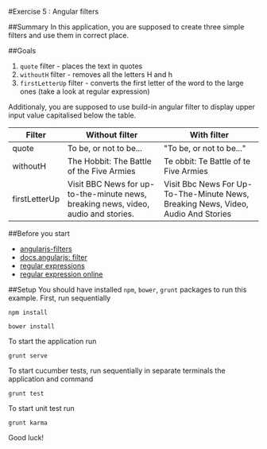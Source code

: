 #Exercise 5 : Angular filters

##Summary
In this application, you are supposed to create three simple filters and use them in correct place.

##Goals
1. `quote` filter - places the text in quotes
2. `withoutH` filter - removes all the letters H and h
3. `firstLetterUp` filter - converts the first letter of the word to the large ones (take a look at regular expression)

Additionaly, you are supposed to use build-in angular filter to display upper input value capitalised below the table.

| Filter | Without filter | With filter |
|--------|----------------|-------------|
| quote  | To be, or not to be...| "To be, or not to be..." |
| withoutH  | The Hobbit: The Battle of the Five Armies   | Te obbit: Te Battle of te Five Armies |
|firstLetterUp|Visit BBC News for up-to-the-minute news, breaking news, video, audio and stories. |Visit Bbc News For Up-To-The-Minute News, Breaking News, Video, Audio And Stories|

##Before you start
* [angularjs-filters](https://egghead.io/lessons/angularjs-filters)
* [docs.angularjs: filter](https://docs.angularjs.org/api/ng/filter)
* [regular expressions](https://developer.mozilla.org/en-US/docs/Web/JavaScript/Guide/Regular_Expressions)
* [regular expression online](https://regex101.com/)

##Setup
You should have installed `npm`, `bower`, `grunt`  packages to run this example. First, run sequentially

```
npm install
```

```
bower install
```

To start the application run

```
grunt serve
```


To start cucumber tests, run sequentially in separate terminals the application and command

```
grunt test
```


To start unit test run

```
grunt karma
```

Good luck!
